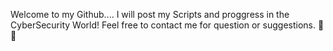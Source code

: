 Welcome to my Github....
I will post my Scripts and proggress in the CyberSecurity World!
Feel free to contact me for question or suggestions.
🎱🐚

